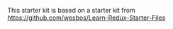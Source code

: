 This starter kit is based on a starter kit from https://github.com/wesbos/Learn-Redux-Starter-Files

